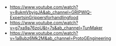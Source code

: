 - https://www.youtube.com/watch?v=8ukmVbyjgJA&ab_channel=GRIPWIQ-ExpertsinGrippersforhandlingfood
- https://www.youtube.com/watch?v=g7xa9a76zoU&t=7s&ab_channel=TunMaker
- https://www.youtube.com/watch?v=1aBubz6Mk2M&ab_channel=ProtoGEngineering